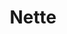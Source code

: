 ---
blog: https://blog.nette.org/
git: https://github.com/nette
logohandle: nette
sort: nette
title: Nette
twitter: https://x.com/nettefw
website: https://nette.org/
---